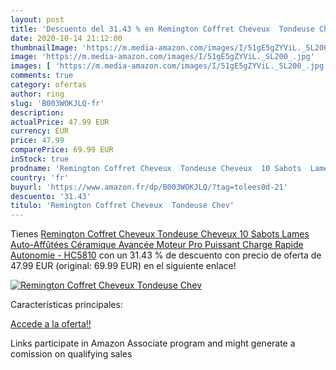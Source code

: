 ```yaml
---
layout: post
title: 'Descuento del 31.43 % en Remington Coffret Cheveux  Tondeuse Chev'
date: 2020-10-14 21:12:00
thumbnailImage: 'https://m.media-amazon.com/images/I/51gE5gZYViL._SL200_.jpg'
image: 'https://m.media-amazon.com/images/I/51gE5gZYViL._SL200_.jpg'
images: [ 'https://m.media-amazon.com/images/I/51gE5gZYViL._SL200_.jpg' ]
comments: true
category: ofertas
author: ring
slug: 'B003WOKJLQ-fr'
description:
actualPrice: 47.99 EUR
currency: EUR
price: 47.99
comparePrice: 69.99 EUR
inStock: true
prodname: 'Remington Coffret Cheveux  Tondeuse Cheveux  10 Sabots  Lames Auto-Affûtées Céramique Avancée  Moteur Pro Puissant  Charge Rapide  Autonomie - HC5810'
country: 'fr'
buyurl: 'https://www.amazon.fr/dp/B003WOKJLQ/?tag=tolees0d-21'
descuento: '31.43'
titulo: 'Remington Coffret Cheveux  Tondeuse Chev'
---
```


Tienes [Remington Coffret Cheveux  Tondeuse Cheveux  10 Sabots  Lames Auto-Affûtées Céramique Avancée  Moteur Pro Puissant  Charge Rapide  Autonomie - HC5810](https://www.amazon.fr/dp/B003WOKJLQ/?tag=tolees0d-21) con un 31.43 % de descuento con precio de oferta de 47.99 EUR (original: 69.99 EUR) en el siguiente enlace!

[![Remington Coffret Cheveux  Tondeuse Chev](https://m.media-amazon.com/images/I/51gE5gZYViL._SL200_.jpg)](https://www.amazon.fr/dp/B003WOKJLQ/?tag=tolees0d-21)

Características principales:


[Accede a la oferta!!](https://www.amazon.fr/dp/B003WOKJLQ/?tag=tolees0d-21)

Links participate in Amazon Associate program and might generate a comission on qualifying sales


